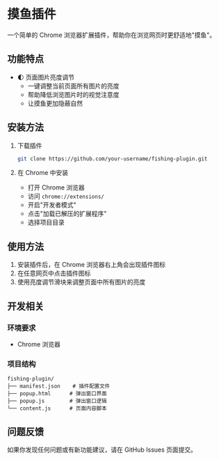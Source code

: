 # 摸鱼插件

一个简单的 Chrome 浏览器扩展插件，帮助你在浏览网页时更舒适地"摸鱼"。

## 功能特点

- 🌓 页面图片亮度调节
  - 一键调整当前页面所有图片的亮度
  - 帮助降低浏览图片时的视觉注意度
  - 让摸鱼更加隐蔽自然

## 安装方法

1. 下载插件

   ```bash
   git clone https://github.com/your-username/fishing-plugin.git
   ```

2. 在 Chrome 中安装
   - 打开 Chrome 浏览器
   - 访问 `chrome://extensions/`
   - 开启"开发者模式"
   - 点击"加载已解压的扩展程序"
   - 选择项目目录

## 使用方法

1. 安装插件后，在 Chrome 浏览器右上角会出现插件图标
2. 在任意网页中点击插件图标
3. 使用亮度调节滑块来调整页面中所有图片的亮度

## 开发相关

### 环境要求

- Chrome 浏览器

### 项目结构

```
fishing-plugin/
├── manifest.json    # 插件配置文件
├── popup.html      # 弹出窗口界面
├── popup.js        # 弹出窗口逻辑
└── content.js      # 页面内容脚本
```

## 问题反馈

如果你发现任何问题或有新功能建议，请在 GitHub Issues 页面提交。

